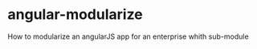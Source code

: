 angular-modularize
==================

How to modularize an angularJS app for an enterprise whith sub-module
